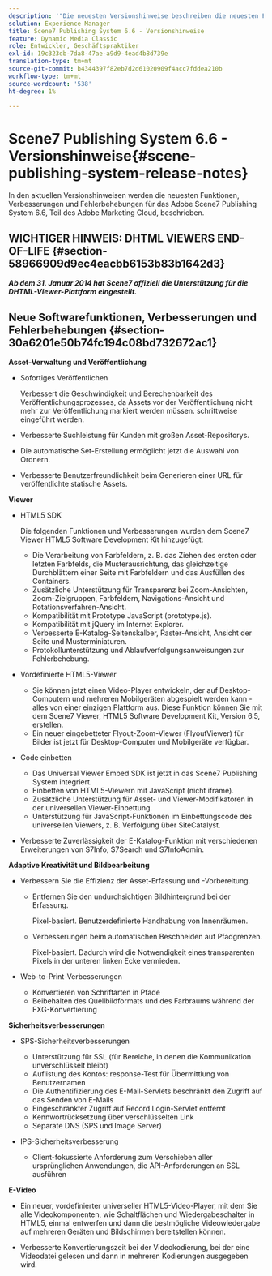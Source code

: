 ```yaml
---
description: '"Die neuesten Versionshinweise beschreiben die neuesten Funktionen, Verbesserungen und Fehlerbehebungen für Adobe Scene7 Publishing System 6.6, Teil der Adobe Experience Manager-Lösung in der Adobe Marketing Cloud."'
solution: Experience Manager
title: Scene7 Publishing System 6.6 - Versionshinweise
feature: Dynamic Media Classic
role: Entwickler, Geschäftspraktiker
exl-id: 19c323db-7da8-47ae-a9d9-4ead4b8d739e
translation-type: tm+mt
source-git-commit: b4344397f82eb7d2d61020909f4acc7fddea210b
workflow-type: tm+mt
source-wordcount: '538'
ht-degree: 1%

---
```


# Scene7 Publishing System 6.6 - Versionshinweise{#scene-publishing-system-release-notes}

In den aktuellen Versionshinweisen werden die neuesten Funktionen, Verbesserungen und Fehlerbehebungen für das Adobe Scene7 Publishing System 6.6, Teil des Adobe Marketing Cloud, beschrieben.

## WICHTIGER HINWEIS: DHTML VIEWERS END-OF-LIFE {#section-58966909d9ec4eacbb6153b83b1642d3}

***Ab dem 31. Januar 2014 hat Scene7 offiziell die Unterstützung für die DHTML-Viewer-Plattform eingestellt.***

## Neue Softwarefunktionen, Verbesserungen und Fehlerbehebungen {#section-30a6201e50b74fc194c08bd732672ac1}

**Asset-Verwaltung und Veröffentlichung**

* Sofortiges Veröffentlichen

   Verbessert die Geschwindigkeit und Berechenbarkeit des Veröffentlichungsprozesses, da Assets vor der Veröffentlichung nicht mehr zur Veröffentlichung markiert werden müssen. schrittweise eingeführt werden.

* Verbesserte Suchleistung für Kunden mit großen Asset-Repositorys.
* Die automatische Set-Erstellung ermöglicht jetzt die Auswahl von Ordnern.
* Verbesserte Benutzerfreundlichkeit beim Generieren einer URL für veröffentlichte statische Assets.

**Viewer**

* HTML5 SDK

   Die folgenden Funktionen und Verbesserungen wurden dem Scene7 Viewer HTML5 Software Development Kit hinzugefügt:

   * Die Verarbeitung von Farbfeldern, z. B. das Ziehen des ersten oder letzten Farbfelds, die Musterausrichtung, das gleichzeitige Durchblättern einer Seite mit Farbfeldern und das Ausfüllen des Containers.
   * Zusätzliche Unterstützung für Transparenz bei Zoom-Ansichten, Zoom-Zielgruppen, Farbfeldern, Navigations-Ansicht und Rotationsverfahren-Ansicht.
   * Kompatibilität mit Prototype JavaScript (prototype.js).
   * Kompatibilität mit jQuery im Internet Explorer.
   * Verbesserte E-Katalog-Seitenskalber, Raster-Ansicht, Ansicht der Seite und Musterminiaturen.
   * Protokollunterstützung und Ablaufverfolgungsanweisungen zur Fehlerbehebung.

* Vordefinierte HTML5-Viewer

   * Sie können jetzt einen Video-Player entwickeln, der auf Desktop-Computern und mehreren Mobilgeräten abgespielt werden kann - alles von einer einzigen Plattform aus. Diese Funktion können Sie mit dem Scene7 Viewer, HTML5 Software Development Kit, Version 6.5, erstellen.
   * Ein neuer eingebetteter Flyout-Zoom-Viewer (FlyoutViewer) für Bilder ist jetzt für Desktop-Computer und Mobilgeräte verfügbar.

* Code einbetten

   * Das Universal Viewer Embed SDK ist jetzt in das Scene7 Publishing System integriert.
   * Einbetten von HTML5-Viewern mit JavaScript (nicht iframe).
   * Zusätzliche Unterstützung für Asset- und Viewer-Modifikatoren in der universellen Viewer-Einbettung.
   * Unterstützung für JavaScript-Funktionen im Einbettungscode des universellen Viewers, z. B. Verfolgung über SiteCatalyst.

* Verbesserte Zuverlässigkeit der E-Katalog-Funktion mit verschiedenen Erweiterungen von S7Info, S7Search und S7InfoAdmin.

**Adaptive Kreativität und Bildbearbeitung**

* Verbessern Sie die Effizienz der Asset-Erfassung und -Vorbereitung.

   * Entfernen Sie den undurchsichtigen Bildhintergrund bei der Erfassung.

      Pixel-basiert. Benutzerdefinierte Handhabung von Innenräumen.
   * Verbesserungen beim automatischen Beschneiden auf Pfadgrenzen.

      Pixel-basiert. Dadurch wird die Notwendigkeit eines transparenten Pixels in der unteren linken Ecke vermieden.

* Web-to-Print-Verbesserungen

   * Konvertieren von Schriftarten in Pfade
   * Beibehalten des Quellbildformats und des Farbraums während der FXG-Konvertierung

**Sicherheitsverbesserungen**

* SPS-Sicherheitsverbesserungen

   * Unterstützung für SSL (für Bereiche, in denen die Kommunikation unverschlüsselt bleibt)
   * Auflistung des Kontos: response-Test für Übermittlung von Benutzernamen
   * Die Authentifizierung des E-Mail-Servlets beschränkt den Zugriff auf das Senden von E-Mails
   * Eingeschränkter Zugriff auf Record Login-Servlet entfernt
   * Kennwortrücksetzung über verschlüsselten Link
   * Separate DNS (SPS und Image Server)

* IPS-Sicherheitsverbesserung

   * Client-fokussierte Anforderung zum Verschieben aller ursprünglichen Anwendungen, die API-Anforderungen an SSL ausführen

**E-Video**

* Ein neuer, vordefinierter universeller HTML5-Video-Player, mit dem Sie alle Videokomponenten, wie Schaltflächen und Wiedergabeschalter in HTML5, einmal entwerfen und dann die bestmögliche Videowiedergabe auf mehreren Geräten und Bildschirmen bereitstellen können.

<!--   See [About using HTML5 video](http://help.adobe.com/en_US/scene7/using/WS98ca2e6790647c064dcc4e2c1399dadca0f-8000.html). -->

* Verbesserte Konvertierungszeit bei der Videokodierung, bei der eine Videodatei gelesen und dann in mehreren Kodierungen ausgegeben wird.
